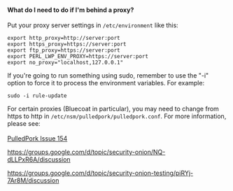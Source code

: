 #### What do I need to do if I'm behind a proxy? ####

Put your proxy server settings in `/etc/environment` like this:<br>
```
export http_proxy=http://server:port
export https_proxy=https://server:port
export ftp_proxy=https://server:port
export PERL_LWP_ENV_PROXY=https://server:port
export no_proxy="localhost,127.0.0.1"
```
If you're going to run something using sudo, remember to use the "-i" option to force it to process the environment variables.  For example:<br>
```
sudo -i rule-update
```

For certain proxies (Bluecoat in particular), you may need to change from https to http in `/etc/nsm/pulledpork/pulledpork.conf`.  For more information, please see:<br>
<br>
[PulledPork Issue 154](https://code.google.com/archive/p/pulledpork/issues/154)

<a href='https://groups.google.com/d/topic/security-onion/NQ-dLLPxR6A/discussion'>https://groups.google.com/d/topic/security-onion/NQ-dLLPxR6A/discussion</a>

<a href='https://groups.google.com/d/topic/security-onion-testing/piRYj-7Ar8M/discussion'>https://groups.google.com/d/topic/security-onion-testing/piRYj-7Ar8M/discussion</a>